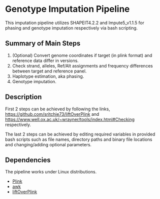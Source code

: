 # Genotype Imputation Pipeline
This imputation pipeline utilizes SHAPEIT4.2.2 and Impute5_v1.1.5 for phasing and genotype imputation respectively via bash scripting.

## Summary of Main Steps
1. (Optional) Convert genome coordinates if target (in plink format) and reference data differ in versions.
2. Check strand, alleles, Ref/Alt assignments and frequency differences between target and reference panel.
3. Haplotype estimation, aka phasing.
4. Genotype imputation.

## Description
First 2 steps can be achieved by following the links, https://github.com/sritchie73/liftOverPlink and  https://www.well.ox.ac.uk/~wrayner/tools/index.html#Checking respectively. 

The last 2 steps can be achieved by editing required variables in provided bash scripts such as file names, directory paths and binary file locations and changing/adding optional parameters. 

## Dependencies
The pipeline works under Linux distributions.

- [Plink](https://www.cog-genomics.org/plink/)  
- [awk](https://www.tutorialspoint.com/awk/awk_environment.htm)
- [liftOverPlink](https://github.com/sritchie73/liftOverPlink)
